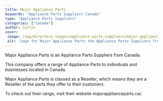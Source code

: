 ```yaml
---
title: Major Appliance Parts
keywords: "Appliance Parts Suppliers Canada"
type: "Appliance Parts Suppliers"
categories: ["Canada"]
author: Curtis
cover: 
 image: /img/directory-images/appliance-parts-suppliers/major-appliance-parts.webp
 alt: 'Logo for Major Appliance Parts the Appliance Parts Suppliers from Canada'
---
```


Major Appliance Parts is an Appliance Parts Suppliers from Canada.

This company offers a range of Appliance Parts to individuals and businesses located in Canada.

Major Appliance Parts is classed as a Reseller, which means they are a Reseller of the parts they offer to their customers.

To check out their range, visit their website majorapplianceparts.ca/.
